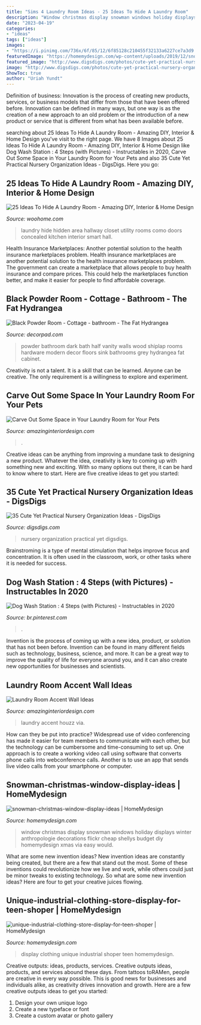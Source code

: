 ```yaml
---
title: "Sims 4 Laundry Room Ideas - 25 Ideas To Hide A Laundry Room"
description: "Window christmas display snowman windows holiday displays winter anthropologie decorations flickr cheap shellys budget diy homemydesign xmas via easy would"
date: "2023-04-19"
categories:
- "ideas"
tags: ["ideas"]
images:
- "https://i.pinimg.com/736x/6f/85/12/6f85128c210455f32133a6227ce7a3d9.jpg"
featuredImage: "https://homemydesign.com/wp-content/uploads/2019/12/snowman-christmas-window-display-ideas.jpg"
featured_image: "http://www.digsdigs.com/photos/cute-yet-practical-nursery-organization-ideas-7.jpg"
image: "http://www.digsdigs.com/photos/cute-yet-practical-nursery-organization-ideas-7.jpg"
ShowToc: true
author: "Uriah Yundt"
---
```



Definition of business:
Innovation is the process of creating new products, services, or business models that differ from those that have been offered before. Innovation can be defined in many ways, but one way is as the creation of a new approach to an old problem or the introduction of a new product or service that is different from what has been available before.

	

		
searching about 25 Ideas To Hide A Laundry Room - Amazing DIY, Interior &amp; Home Design you've visit to the right page. We have 8 Images about 25 Ideas To Hide A Laundry Room - Amazing DIY, Interior &amp; Home Design like Dog Wash Station : 4 Steps (with Pictures) - Instructables in 2020, Carve Out Some Space in Your Laundry Room for Your Pets and also 35 Cute Yet Practical Nursery Organization Ideas - DigsDigs. Here you go:
		
    
## 25 Ideas To Hide A Laundry Room - Amazing DIY, Interior &amp; Home Design

<img loading=lazy src="http://www.woohome.com/wp-content/uploads/2013/08/Ideas-To-Hide-A-Laundry-Room-11.jpg" onerror="this.onerror=null;this.src='https://tse2.mm.bing.net/th?id=OIP.312cyrJWUOC0aMe1wS2iqwHaLJ&amp;pid=15.1';" alt="25 Ideas To Hide A Laundry Room - Amazing DIY, Interior &amp; Home Design">

_Source: woohome.com_

>laundry hide hidden area hallway closet utility rooms como doors concealed kitchen interior smart hall. 

	

Health Insurance Marketplaces: Another potential solution to the health insurance marketplaces problem.
Health insurance marketplaces are another potential solution to the health insurance marketplaces problem. The government can create a marketplace that allows people to buy health insurance and compare prices. This could help the marketplaces function better, and make it easier for people to find affordable coverage.

    
## Black Powder Room - Cottage - Bathroom - The Fat Hydrangea

<img loading=lazy src="https://cdn.decorpad.com/photos/2013/07/10/abe7eee3c179.jpg" onerror="this.onerror=null;this.src='https://tse3.mm.bing.net/th?id=OIP.9AghUPnMiS822EkSPJyzIQHaLH&amp;pid=15.1';" alt="Black Powder Room - Cottage - bathroom - The Fat Hydrangea">

_Source: decorpad.com_

>powder bathroom dark bath half vanity walls wood shiplap rooms hardware modern decor floors sink bathrooms grey hydrangea fat cabinet. 

	

Creativity is not a talent. It is a skill that can be learned. Anyone can be creative. The only requirement is a willingness to explore and experiment.

    
## Carve Out Some Space In Your Laundry Room For Your Pets

<img loading=lazy src="https://www.amazinginteriordesign.com/wp-content/uploads/2017/05/Carve-Out-Some-Space-in-Your-Laundry-Room-for-Your-Pets-fi.jpg" onerror="this.onerror=null;this.src='https://tse4.mm.bing.net/th?id=OIP.18bJcDqX6PZfGg7GbeA5QAHaGV&amp;pid=15.1';" alt="Carve Out Some Space in Your Laundry Room for Your Pets">

_Source: amazinginteriordesign.com_

>. 

	

Creative ideas can be anything from improving a mundane task to designing a new product. Whatever the idea, creativity is key to coming up with something new and exciting. With so many options out there, it can be hard to know where to start. Here are five creative ideas to get you started:

    
## 35 Cute Yet Practical Nursery Organization Ideas - DigsDigs

<img loading=lazy src="http://www.digsdigs.com/photos/cute-yet-practical-nursery-organization-ideas-7.jpg" onerror="this.onerror=null;this.src='https://tse3.mm.bing.net/th?id=OIP.irrKFQ5GrjkObdWJtiroSAHaLH&amp;pid=15.1';" alt="35 Cute Yet Practical Nursery Organization Ideas - DigsDigs">

_Source: digsdigs.com_

>nursery organization practical yet digsdigs. 

	

Brainstroming is a type of mental stimulation that helps improve focus and concentration. It is often used in the classroom, work, or other tasks where it is needed for success.

    
## Dog Wash Station : 4 Steps (with Pictures) - Instructables In 2020

<img loading=lazy src="https://i.pinimg.com/736x/6f/85/12/6f85128c210455f32133a6227ce7a3d9.jpg" onerror="this.onerror=null;this.src='https://tse3.mm.bing.net/th?id=OIP.geeRybTiPotfvSj8YnE6ogAAAA&amp;pid=15.1';" alt="Dog Wash Station : 4 Steps (with Pictures) - Instructables in 2020">

_Source: br.pinterest.com_

>. 

	

Invention is the process of coming up with a new idea, product, or solution that has not been before. Invention can be found in many different fields such as technology, business, science, and more. It can be a great way to improve the quality of life for everyone around you, and it can also create new opportunities for businesses and scientists.

    
## Laundry Room Accent Wall Ideas

<img loading=lazy src="http://www.amazinginteriordesign.com/wp-content/uploads/2018/10/6-2.jpg" onerror="this.onerror=null;this.src='https://tse2.mm.bing.net/th?id=OIP.8URAzvFO9hhbzD3BPFmf9AHaJb&amp;pid=15.1';" alt="Laundry Room Accent Wall Ideas">

_Source: amazinginteriordesign.com_

>laundry accent houzz via. 

	

How can they be put into practice?
Widespread use of video conferencing has made it easier for team members to communicate with each other, but the technology can be cumbersome and time-consuming to set up. One approach is to create a working video call using software that converts phone calls into webconference calls. Another is to use an app that sends live video calls from your smartphone or computer.

    
## Snowman-christmas-window-display-ideas | HomeMydesign

<img loading=lazy src="https://homemydesign.com/wp-content/uploads/2019/12/snowman-christmas-window-display-ideas.jpg" onerror="this.onerror=null;this.src='https://tse1.mm.bing.net/th?id=OIP.rLQyXnw1bF8BJeT3tK8E-AHaJ4&amp;pid=15.1';" alt="snowman-christmas-window-display-ideas | HomeMydesign">

_Source: homemydesign.com_

>window christmas display snowman windows holiday displays winter anthropologie decorations flickr cheap shellys budget diy homemydesign xmas via easy would. 

	

What are some new invention ideas?
New invention ideas are constantly being created, but there are a few that stand out the most. Some of these inventions could revolutionize how we live and work, while others could just be minor tweaks to existing technology. So what are some new invention ideas? Here are four to get your creative juices flowing.

    
## Unique-industrial-clothing-store-display-for-teen-shoper | HomeMydesign

<img loading=lazy src="https://homemydesign.com/wp-content/uploads/2019/03/unique-industrial-clothing-store-display-for-teen-shoper.jpg" onerror="this.onerror=null;this.src='https://tse3.mm.bing.net/th?id=OIP.KPgheFZTOS8KvtpO_p508AHaLH&amp;pid=15.1';" alt="unique-industrial-clothing-store-display-for-teen-shoper | HomeMydesign">

_Source: homemydesign.com_

>display clothing unique industrial shoper teen homemydesign. 

	

Creative outputs: ideas, products, services.
Creative outputs ideas, products, and services abound these days. From tattoos toRAMen, people are creative in every way possible. This is good news for businesses and individuals alike, as creativity drives innovation and growth. Here are a few creative outputs ideas to get you started:
1. Design your own unique logo
2. Create a new typeface or font
3. Create a custom avatar or photo gallery

